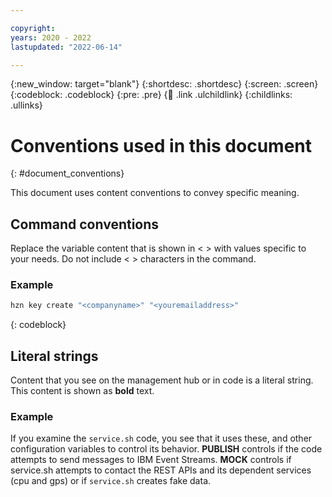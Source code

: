 ```yaml
---

copyright:
years: 2020 - 2022
lastupdated: "2022-06-14"

---
```


{:new_window: target="blank"}
{:shortdesc: .shortdesc}
{:screen: .screen}
{:codeblock: .codeblock}
{:pre: .pre}
{:child: .link .ulchildlink}
{:childlinks: .ullinks}

# Conventions used in this document

{: #document_conventions}

This document uses content conventions to convey specific meaning.

## Command conventions

Replace the variable content that is shown in < > with values specific to your needs. Do not include  < > characters in the command.

### Example

  ```bash
  hzn key create "<companyname>" "<youremailaddress>"
  ```
  {: codeblock}

## Literal strings

Content that you see on the management hub or in code is a literal string. This content is shown as **bold** text.

### Example

If you examine the `service.sh` code, you see that it uses these, and other configuration variables to control its behavior. **PUBLISH** controls if the code attempts to send messages to IBM Event Streams. **MOCK** controls if service.sh attempts to contact the REST APIs and its dependent services (cpu and gps) or if `service.sh` creates fake data.
